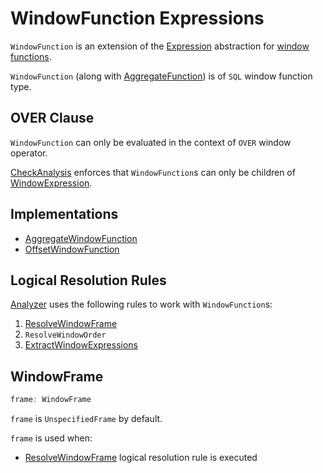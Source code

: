 # WindowFunction Expressions

`WindowFunction` is an extension of the [Expression](Expression.md) abstraction for [window functions](#implementations).

`WindowFunction` (along with [AggregateFunction](AggregateFunction.md)) is of `SQL` window function type.

## OVER Clause

`WindowFunction` can only be evaluated in the context of `OVER` window operator.

[CheckAnalysis](../CheckAnalysis.md) enforces that `WindowFunction`s can only be children of [WindowExpression](WindowExpression.md).

## Implementations

* [AggregateWindowFunction](AggregateWindowFunction.md)
* [OffsetWindowFunction](OffsetWindowFunction.md)

## Logical Resolution Rules

[Analyzer](../Analyzer.md) uses the following rules to work with `WindowFunction`s:

1. [ResolveWindowFrame](../logical-analysis-rules/ResolveWindowFrame.md)
1. `ResolveWindowOrder`
1. [ExtractWindowExpressions](../logical-analysis-rules/ExtractWindowExpressions.md)

## <span id="frame"> WindowFrame

```scala
frame: WindowFrame
```

`frame` is `UnspecifiedFrame` by default.

`frame` is used when:

* [ResolveWindowFrame](../logical-analysis-rules/ResolveWindowFrame.md) logical resolution rule is executed

